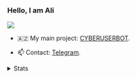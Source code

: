 ### Hello, I am Ali

![](https://komarev.com/ghpvc/?username=thebaghirov&color=565f89&style=flat)

- 🇦🇿 My main project: [CYBERUSERBOT](https://github.com/FaridDadashzade/CyberUserBot).

- 📫 Contact: [Telegram](https://t.me/WinstonXZ).

<details>
  <summary>Stats</summary>

![Stats](https://github-readme-stats.vercel.app/api?username=TheBaghirov&show_icons=true&count_private=true&theme=dark)

</details>
